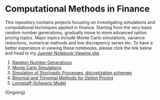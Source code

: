 # Computational Methods in Finance 
This repository contains projects focusing on investigating simulations and computational techniques applied in finance. Starting from the very basic random number generations, gradually move to more advanced option pricing topics. Major topics include Monte Carlo simulations, variance reductions, numerical methods and low discrepency series etc. To have a better experience in viewing these notebooks, please click the link below and head to my [Jupyter Notebook Viewing site](http://nbviewer.jupyter.org/github/chenbowen184/Computational_Methods_in_Finance/tree/master/).

1. [Random Number Generations](http://nbviewer.jupyter.org/github/chenbowen184/Computational_Methods_in_Finance/blob/master/Project%201%20-%20Random%20Number%20Generations.ipynb)
2. [Monte Carlo Simulations](http://nbviewer.jupyter.org/github/chenbowen184/Computational_Methods_in_Finance/blob/master/Project%202%20-%20Monte%20Carlo%20Simulations.ipynb)
3. [Simulation of Stochastic Processes, discretization schemes ](http://nbviewer.jupyter.org/github/chenbowen184/Computational_Methods_in_Finance/blob/master/Project%203%20-%20Simulations%20of%20Stochastic%20Processes%20.ipynb)
4. [Binomial and Trinomial Methods for Option Pricing](http://nbviewer.jupyter.org/github/chenbowen184/Computational_Methods_in_Finance/blob/master/Project%204%20-%20Binomial%20and%20Trinomial%20Model.ipynb?flush_cache=true)
5. [Longstaff-Schwartz Model](http://nbviewer.jupyter.org/github/chenbowen184/Computational_Methods_in_Finance/blob/master/Project%205%20-%20Least%20Square%20Monte%20Carlo%20Method.ipynb)

(Ongoing)
